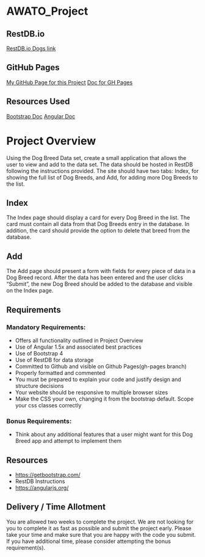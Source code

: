 # AWATO_Project

## RestDB.io
[RestDB.io Dogs link](https://awatodogs-5351.restdb.io/home/db/awatodogs-5351)

## GitHub Pages
[My GitHub Page for this Project](https://jthibeault2005.github.io/AWATO_Project/)
[Doc for GH Pages](https://help.github.com/articles/configuring-a-publishing-source-for-github-pages/)

## Resources Used
[Bootstrap Doc](https://getbootstrap.com/docs/4.0/getting-started/introduction/)
[Angular Doc](https://docs.angularjs.org/api)

# Project Overview

Using the Dog Breed Data set, create a small application that allows the user to view and add to the data set. The data should be hosted in RestDB following the instructions provided. The site should have two tabs: Index, for showing the full list of Dog Breeds, and Add, for adding more Dog Breeds to the list.

## Index
The Index page should display a card for every Dog Breed in the list. The card must contain all data from that Dog Breeds entry in the database. In addition, the card should provide the option to delete that breed from the database.

## Add
The Add page should present a form with fields for every piece of data in a Dog Breed record. After the data has been entered and the user clicks “Submit”, the new Dog Breed should be added to the database and visible on the Index page.

## Requirements

### Mandatory Requirements:
- Offers all functionality outlined in Project Overview
- Use of Angular 1.5x and associated best practices
- Use of Bootstrap 4
- Use of RestDB for data storage
- Committed to Github and visible on Github Pages(gh-pages branch)
- Properly formatted and commented
- You must be prepared to explain your code and justify design and structure decisions
- Your website should be responsive to multiple browser sizes
- Make the CSS your own, changing it from the bootstrap default. Scope your css classes correctly
### Bonus Requirements:
- Think about any additional features that a user might want for this Dog Breed app and attempt to implement them

## Resources
- https://getbootstrap.com/
- RestDB Instructions
- https://angularjs.org/

## Delivery / Time Allotment
You are allowed two weeks to complete the project. We are not looking for you to complete it as fast as possible and submit the project early. Please take your time and make sure that you are happy with the code you submit. If you have additional time, please consider attempting the bonus requirement(s).

<!-- 
git add .
git commit -m "type here"
git remote add origin https://github.com/jthibeault2005/AWATO_Project.git
git push -u origin master

Awato info
https://www.awato.org/
https://www.indeed.com/viewjob?jk=ad78a890fd99371f&from=myjobs&tk=1cfomduef0mup43q
https://www.google.com/maps/place/Awato/

Markdown (.md) cheatsheet
https://github.com/adam-p/markdown-here/wiki/Markdown-Cheatsheet

MVC Explained
https://www.tomdalling.com/blog/software-design/model-view-controller-explained/

w3schools
https://www.w3schools.com/bootstrap/default.asp
https://www.w3schools.com/angular/default.asp
https://www.w3schools.com/bootstrap4/default.asp

Bootstrap Examples
https://v4-alpha.getbootstrap.com/examples/
https://themes.getbootstrap.com/
Bootstrap Dynamic Tabs
https://www.w3schools.com/bootstrap/bootstrap_tabs_pills.asp
https://codepen.io/IamManchanda/pen/VzRPVY
https://www.w3schools.com/bootstrap4/bootstrap_ref_js_tab.asp

AngularJS and REST DBs
https://www.openliberty.io/guides/rest-client-angularjs.html
https://blog.brunoscopelliti.com/authentication-to-a-restful-web-service-in-an-angularjs-web-app/
controller2.js
https://github.com/RestDB/clientexamples/tree/master/Angular%20simple%20images
controller1.js
https://howtodoinjava.com/angularjs/angularjs-http-restful-api-example/
https://weblogs.asp.net/dwahlin/using-an-angularjs-factory-to-interact-with-a-restful-service
-->
